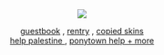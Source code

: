 <div align="center">
<img src="https://64.media.tumblr.com/bc5f1d64a0fc3b019a65e4d366782919/3a8e58a26a722fa9-40/s500x750/42818b78a636b51a2c43500464f00f4a5f01ae5f.pnj"/>
</div>
<div align="center">
  
[guestbook](https://bemyguest.123guestbook.com/) , [rentry](https://rentry.co/rmkshig) , [copied skins](https://rentry.co/shigcopiers)<br>[help palestine ](https://arab.org/click-to-help/palestine/) , [ponytown help + more ](https://rentry.co/ponytownhelp) 
</div>
